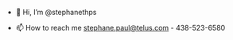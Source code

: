 - 👋 Hi, I’m @stephanethps
<!-- - 👀 I’m interested in  -->
<!-- - 🌱 I’m currently learning Rust -->
<!-- - 💞️ I’m looking to collaborate on  -->
- 📫 How to reach me stephane.paul@telus.com - 438-523-6580

